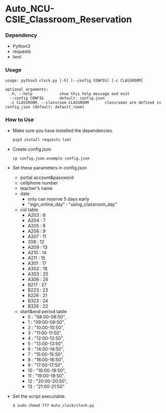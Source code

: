 # Auto_NCU-CSIE_Classroom_Reservation

### Dependency
* Python3
* requests
* lxml

### Usage
```shell
usage: python3 clock.py [-h] [--config CONFIG] [-c CLASSROOM]

optional arguments:
  -h, --help            show this help message and exit
  --config CONFIG       default: config.json
  -c CLASSROOM, --classroom CLASSROOM       classrooms are defined in config.json (default: default_room)
``` 

### How to Use
* Make sure you have installed the dependencies.
    ```shell
    pip3 install requests lxml
    ```
* Create config.json
    ```shell
    cp config.json.example config.json
    ```
* Set these parameters in config.json
    * portal account&password
    * cellphone number
    * teacher's name
    * date
        * only can reserve 5 days early
        * "sign_online_day" : "using_classroom_day"
    * cid table
        * A203 : 6
        * A204 : 7
        * A205 : 8
        * A206 : 9
        * A207 : 11
        * 208 : 12
        * A209 : 13
        * A210 : 14
        * A211 : 15
        * A301 : 17
        * A302 : 18
        * A303 : 25
        * A306 : 26
        * B217 : 27
        * B223 : 23
        * B226 : 21
        * B323 : 24 
        * B326 : 22
    * start&end period table
        * 0 : "08:00-08:50",
        * 1 : "09:00-09:50",
        * 2 : "10:00-10:50",
        * 3 : "11:00-11:50",
        * 4 : "12:00-12:50",
        * 5 : "13:00-13:50",
        * 6 : "14:00-14:50",
        * 7 : "15:00-15:50",
        * 8 : "16:00-16:50",
        * 9 : "17:00-17:50",
        * 10 : "18:00-18:50",
        * 11 : "19:00-19:50",
        * 12 : "20:00-20:50",
        * 13 : "21:00-21:50"

* Set the script executable.
    ```shell
    $ sudo chmod 777 Auto_clock/clock.py
    ```



